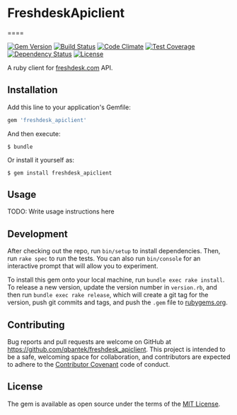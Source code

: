 # FreshdeskApiclient
====

[![Gem Version](https://badge.fury.io/rb/freshdesk_apiclient.svg)](https://badge.fury.io/rb/freshdesk_apiclient)
[![Build Status](https://travis-ci.org/qbantek/freshdesk_apiclient.svg?branch=master)](https://travis-ci.org/qbantek/freshdesk_apiclient)
[![Code Climate](https://codeclimate.com/github/qbantek/freshdesk_apiclient/badges/gpa.svg)](https://codeclimate.com/github/qbantek/freshdesk_apiclient)
[![Test Coverage](https://codeclimate.com/github/qbantek/freshdesk_apiclient/badges/coverage.svg)](https://codeclimate.com/github/qbantek/freshdesk_apiclient/coverage)
[![Dependency Status](https://gemnasium.com/badges/github.com/qbantek/freshdesk_apiclient.svg)](https://gemnasium.com/github.com/qbantek/freshdesk_apiclient)
[![License](http://img.shields.io/:license-mit-blue.svg?style=flat-square)](http://freshdesk_apiclient.mit-license.org)

A ruby client for [freshdesk.com](https://developer.freshdesk.com/api/) API.

## Installation

Add this line to your application's Gemfile:

```ruby
gem 'freshdesk_apiclient'
```

And then execute:

    $ bundle

Or install it yourself as:

    $ gem install freshdesk_apiclient

## Usage

TODO: Write usage instructions here

## Development

After checking out the repo, run `bin/setup` to install dependencies. Then, run `rake spec` to run the tests. You can also run `bin/console` for an interactive prompt that will allow you to experiment.

To install this gem onto your local machine, run `bundle exec rake install`. To release a new version, update the version number in `version.rb`, and then run `bundle exec rake release`, which will create a git tag for the version, push git commits and tags, and push the `.gem` file to [rubygems.org](https://rubygems.org).

## Contributing

Bug reports and pull requests are welcome on GitHub at https://github.com/qbantek/freshdesk_apiclient. This project is intended to be a safe, welcoming space for collaboration, and contributors are expected to adhere to the [Contributor Covenant](http://contributor-covenant.org) code of conduct.


## License

The gem is available as open source under the terms of the [MIT License](http://opensource.org/licenses/MIT).

